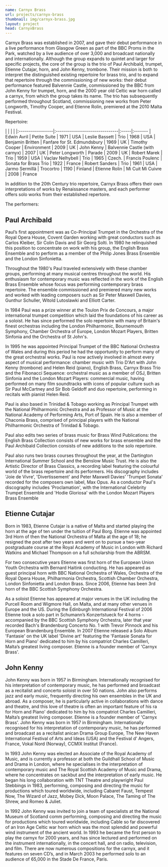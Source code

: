 ```yaml
---
name: Carnyx Brass
url: projects/carnyx-brass
thumbnail: img/carnyx-brass.jpg
layout: project
head: CarnyxBrass 
---
```


Carnyx Brass was established in 2007, and gave their debut performance in a live performance from Glasgow Green as part of the BBC Proms in the Park, watched by a live audience of over 3,000 and broadcast nationally and internationally. Although the group expands to quintet and larger for specific projects, the core of the group is the trio of Paul Archibald, trumpet, Etienne Cutajar, horn, and John Kenny, trombone. Their mission is both to interpret the distinguished existing repertoire for brass trio, and to expand that repertoire through the commissioning of new works: their debut performance featured Balvennie Castle, commissioned by the BBC from John Kenny for trumpet, horn, and the 2000 year old Celtic war horn called a carnyx, from which the group takes its name. The trio has subsequently performed throughout Scotland, commissioning new works from Peter Longworth, Timothy Cooper, and Etienne Rolin, premiered at the 2010 Malta Festival.

Repertoire:

|                  |                                |      |
|:-----------------|:-------------------------------|:-----|:-------
| Edwin Avril      | Petite Suite                   | 1971 | USA
| Leslie Bassett   | Trio                           | 1968 | USA 
| Benjamin Britten | Fanfare for St. Edmundsbury    | 1969 | UK
| Timothy Cooper   | Environment                    | 2009 | UK
| John Kenny       | Balvennie Castle (with carnyx) | 2007 | UK
| Peter Longworth  | Parade                         | 2009 | UK
| Robert Marek     | Trio                           | 1959 | USA
| Vaclav Nelhybell | Trio                           | 1965 | Czech.
| Francis Poulenc  | Sonata for Brass Trio          | 1922 | France
| Robert Sanders   | Trio                           | 1961 | USA
| Jarmo Sermillä   | Trocortro                      | 1190 | Finland
| Etienne Rolin    | Mi Cuit Mi Cuivre              | 2008 | France

In addition to the 20th Century trio repertoire, Carnyx Brass offers their own interpretations of works by Renaissance masters, and each performer offers solo works from their established repertoire.

The performers:

## Paul Archibald

Paul’s first appointment was as Co-Principal Trumpet in the Orchestra of the Royal Opera House, Covent Garden working with great conductors such as Carlos Kleiber, Sir Colin Davis and Sir Georg Solti. In 1980 he relinquished this position to concentrate on work with his group, the English Brass Ensemble and to perform as a member of the Philip Jones Brass Ensemble and the London Sinfonietta. 

Throughout the 1980's Paul traveled extensively with these chamber groups, performing at many musical centres throughout the world. His enthusiasm for contemporary music was reflected in the work of the English Brass Ensemble whose focus was performing contemporary brass repertoire. The ensemble commissioned and premiered many new works and worked with leading composers such as Sir Peter Maxwell Davies, Gunthur Schuller, Witold Lutoslawki and Elliott Carter.

In 1984 Paul was a prize winner at the Toulon Prix de Concours, a major international trumpet competition which laid the foundations of his career as a soloist. He has since performed the solo repertoire with many of Britain's finest orchestras including the London Philharmonic, Bournemouth Symphony, Chamber Orchestra of Europe, London Mozart Players, Britten Sinfonia and the Orchestra of St John's.

In 1995 he was appointed Principal Trumpet of the BBC National Orchestra of Wales and during this period he had the opportunity to perform many of the great orchestral works. Paul is now actively involved in almost every aspect of musical performance: chamber music with Trio D'Art with John Kenny (trombone) and Helen Reid (piano), English Brass, Carnyx Brass Trio and the Fibonacci Sequence: orchestral music as a member of OSJ, Britten Sinfonia and the London Mozart Players: commercial music, having performed on many film soundtracks with icons of popular culture such as Sir Paul McCartney and Sir Bob Geldoff and duo repertoire, performing in recitals with pianist Helen Reid. 

Paul is also based in Trinidad & Tobago working as Principal Trumpet with the National Philharmonic Orchestra and as Professor of Music at the National Academy of Performing Arts, Port of Spain. He is also a member of Chaconia Brass, comprised of principal players with the National Philharmonic Orchestra of Trinidad & Tobago.

Paul also edits two series of brass music for Brass Wind Publications: the English Brass Collection consists of new works for brass ensemble and the Paul Archibald Collection consists of new additions to the solo repertoire. 

Paul also runs two brass courses throughout the year, at the Dartington International Summer School and the Benslow Music Trust. He is also the Artistic Director of Brass Classics, a recording label featuring the colourful world of the brass repertoire and its performers. His discography includes 'Joie de Vivre', 'Divertissement' and Peter Maxwell Davies’ 'Trumpet Sonata' recorded for the composers own label, Max Opus. As a conductor Paul's discography includes 'Proclamation', with the International Celebrity Trumpet Ensemble and 'Hodie Gloriosa' with the London Mozart Players Brass Ensemble 

## Etienne Cutajar 
  
Born in 1983, Etienne Cutajar is a native of Malta and started playing the horn at the age of ten under the tuition of Paul Borg. Etienne was appointed 3rd Horn of then the National Orchestra of Malta at the age of 18; he resigned the post after two years and went on to pursue a two-year postgraduate course at the Royal Academy of Music in London with Richard Watkins and Michael Thompson on a full scholarship from the ABRSM.
 
For two consecutive years Etienne was first horn of the European Union Youth Orchestra with Bernard Haitink conducting. He has appeared as guest principal horn with BBC National Orchestra of Wales, Orchestra of the Royal Opera House, Philharmonia Orchestra, Scottish Chamber Orchestra, London Sinfonietta and London Brass. Since 2006, Etienne has been 3rd horn of the BBC Scottish Symphony Orchestra.
 
As a soloist Etienne has appeared at major venues in the UK including the Purcell Room and Wigmore Hall, on Malta, and at many other venues in Europe and the US. During the Edinburgh International Festival of 2006 Etienne took a solo part in Schumann’s Konzertstueck for 4 horns - accompanied by the BBC Scottish Symphony Orchestra, later that year recorded Bach's Brandenburg Concerto No. 1 with Trevor Pinnock and his European Brandenburg Ensemble.  In 2007 Etienne released a Solo Album 'Fantasie' on the UK label 'Divine art' featuring the 'Fantasie Sonata for Horn and Piano' dedicated to him by his compatriot Charles Camilleri, Malta’s greatest living composer.  Etienne is a founder member of 'Carnyx Brass'.

## John Kenny

John Kenny was born in 1957 in Birmingham. Internationally recognised for his interpretation of contemporary music, he has performed and broadcast as a recitalist and concerto soloist in over 50 nations. John also performs jazz and early music, frequently directing his own ensembles in the UK and abroad.  As a composer, he is particularly active in collaborations with dance and theatre, and this love of theatre is often an important feature of his ra for Horn and Piano' dedicated to him by his compatriot Charles Camilleri, Malta’s greatest living composer.  Etienne is a founder member of 'Carnyx Brass'.
John Kenny was born in 1957 in Birmingham. Internationally recognised for his interpretation of contemporary music, he has performed and broadcast as a recitalist anican Drama Group Europe, The New Haven International Festival of Arts and Ideas (USA) and the Festival d’ Angers, France, Vokal Nord (Norway), CCMIX Institut (France).


In 1993 John Kenny was elected an Associate of the Royal Academy of Music, and is currently a professor at both the Guildhall School of Music and Drama in London, where he specialises in the interpretation of contemporary music and The Royal Scottish Academy of Music and Drama, where he concentrates on sackbut and the interpretation of early music. He began his long collaboration with TNT Theatre and playwright Paul Stebbings in 1983, performing, composing and directing the music for productions which toured worldwide, including Cabaret Faust, Tempest Now, The Wizard of Jazz, Mobey Dick, Moon Palace, The Taming of The Shrew, and Romeo & Juliet.

In 1992 John Kenny was invited to join a team of specialists at the National Museum of Scotland comm performing, composing and directing the music for productions which toured worldwide, including Cable so far discovered of an Iron Age Celtic war horn which was the most splendid and powerful wind instrument of the ancient world. In 1993 he became the first person to play the carnyx for 2000 years, and has since lectured and performed on the instrument internationally, in the concert hall, and on radio, television, and film. There are now numerous compositions for the carnyx, and it features on seven CD’s, and in March 2003 he performed solo to an audience of 65,000 in the Stade De France, Paris. 





